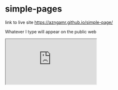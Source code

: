 # simple-pages

link to live site https://azngamr.github.io/simple-page/

Whatever I type will appear on the public web

<iframe src="https://docs.google.com/a/gene.com/spreadsheets/d/e/2PACX-1vQ2_30zSEBRw42FU7GASOAIeOJOA_DYbxdU4pxoK_oEVKp04lrOpkIEwzFfa_PNPH5Ff-bNQu1ATJC3/pubhtml?gid=0&amp;single=true&amp;widget=true&amp;headers=false"></iframe>

<div id="anychart-embed-seat-maps-boeing-737" class="anychart-embed anychart-embed-seat-maps-boeing-737">
<script src="https://cdn.anychart.com/releases/8.2.1/js/anychart-base.min.js"></script>
<script src="https://cdn.anychart.com/releases/8.2.1/js/anychart-ui.min.js"></script>
<script src="https://cdn.anychart.com/releases/8.2.1/js/anychart-exports.min.js"></script>
<script src="https://cdn.anychart.com/releases/8.2.1/js/anychart-map.min.js"></script>
<script src="https://code.jquery.com/jquery-latest.min.js"></script>
<script src="https://cdn.anychart.com/csv-data/boeing_737.js"></script>
<div id="ac_style_seat-maps-boeing-737" style="display:none;">
html, body, #container {
    width: 100%;
    height: 100%;
    margin: 0;
    padding: 0;
}
</div>
<script>(function(){
function ac_add_to_head(el){
	var head = document.getElementsByTagName('head')[0];
	head.insertBefore(el,head.firstChild);
}
function ac_add_link(url){
	var el = document.createElement('link');
	el.rel='stylesheet';el.type='text/css';el.media='all';el.href=url;
	ac_add_to_head(el);
}
function ac_add_style(css){
	var ac_style = document.createElement('style');
	if (ac_style.styleSheet) ac_style.styleSheet.cssText = css;
	else ac_style.appendChild(document.createTextNode(css));
	ac_add_to_head(ac_style);
}
ac_add_link('https://cdn.anychart.com/playground-css/seat-map/seat-map-title.css');
ac_add_link('https://cdn.anychart.com/releases/8.2.1/css/anychart-ui.min.css');
ac_add_link('https://cdn.anychart.com/releases/8.2.1/fonts/css/anychart-font.min.css');
ac_add_style(document.getElementById("ac_style_seat-maps-boeing-737").innerHTML);
ac_add_style(".anychart-embed-seat-maps-boeing-737{width:600px;height:450px;}");
})();</script>
<div id="container"></div>
<script>
anychart.onDocumentReady(function () {
    var stage = acgraph.create('container');

    $('#container').append('<div class="seat-map-title">' +
            '<h1>Boeing 737</h1>' +
            '<p>Source <a href="https://cdn.anychart.com/svg-data/seat-map/boeing_737.svg"' +
            'target="_blank">SVG Image</a></p>' + '</div>');

    // get svg file
    $.ajax({
        type: 'GET',
        url: 'https://cdn.anychart.com/svg-data/seat-map/boeing_737.svg',
        // The data that have been used for this sample can be taken from the CDN
        // load SVG image using jQuery ajax
        success: function (svgData) {
            // data for creating a SeatMap
            // from the CDN https://cdn.anychart.com/csv-data/boeing_737.js to data file
            var data = boeingData();
            var chart = anychart.seatMap(data);
            // set svg data,
            chart.geoData(svgData);
            chart.padding([105, 0, 20, 0])
                    // load svg-file how it looked(colors stroke/fill except
                    // for elements of series)
                    .unboundRegions('as-is');

            series = chart.getSeries(0);
            // sets fill series
            series.fill(function () {
                        var attrs = this.attributes;

                        return attrs ? attrs.fill : this.sourceColor;
                    })
                    // sets stroke series
                    .stroke(function () {
                        var attrs = this.attributes;

                        return attrs ? attrs.stroke : this.sourceColor;
                    });

            // sets fill on hover series and select series
            series.hovered().fill(returnColorHoverAndSelect);
            series.selected().fill(returnColorHoverAndSelect);

            // Create chart tooltip own title
            series.tooltip().titleFormat('Place');

            // Create chart tooltip own text
            series.tooltip().format('{%Id}');

            // create label zoom
            var zoomLabel = chart.label(0);
            zoomLabel.text('2x Zoom.')
                    .background('#9E9E9E')
                    .fontColor('#fff')
                    .padding(5)
                    .position('center-top')
                    .offsetX(5)
                    .offsetY(60);

            zoomLabel.listen('click', function () {
                // zoom map in 2 times
                chart.zoom(2);
            });

            // set color for label hover
            zoomLabel.listen('mouseOver', mouseOverLabel);
            zoomLabel.listen('mouseOut', mouseOutLabel);

            // create label zoom to
            var zoomToLabel = chart.label(1);
            zoomToLabel.text('1x Zoom.')
                    .background('#9E9E9E')
                    .fontColor('#fff')
                    .position('center-top')
                    .padding(5)
                    .offsetX(-75)
                    .offsetY(60);

            zoomToLabel.listen('click', function () {
                // zoomTo map
                chart.zoomTo(1);
            });

            // set color for label hover
            zoomToLabel.listen('mouseOver', mouseOverLabel);
            zoomToLabel.listen('mouseOut', mouseOutLabel);

            // label hover info
            var labelHoverPlaceInfo = chart.label(2);
            var labelHoverPlaceInfoFormat = '<span style="color: #545f69; font-size: 14px">' +
                    '<b>Class</b>: %s<br/><b>Place</b>: %s<br/><b>Price</b>: %s</span>';
            labelHoverPlaceInfo.useHtml(true)
                    .padding(10)
                    .hAlign('left')
                    .position('right-top')
                    .anchor('right-top')
                    .offsetY(85)
                    .offsetX(20)
                    .width(250);
            labelHoverPlaceInfo.background({
                fill: '#FCFCFC',
                stroke: '#E1E1E1',
                corners: 3,
                cornerType: 'ROUND'
            });
            labelHoverPlaceInfo.text(anychart.format.subs(labelHoverPlaceInfoFormat, '-', '-', '0'));

            // label select info
            var labelSelectPlace = chart.label(3);
            var labelSelectPlaceFormat = '<span style="color: #545f69; font-size: 14px">' +
                    '<b>Seat Reservation<br/></b><b>Places</b>: %s<br/><b>Total Price</b>: %s</span>';
            labelSelectPlace.useHtml(true)
                    .padding(10)
                    .hAlign('left')
                    .position('right-top')
                    .anchor('right-top')
                    .offsetY(160)
                    .offsetX(20)
                    .width(250);
            labelSelectPlace.background({
                fill: '#FCFCFC',
                stroke: '#E1E1E1',
                corners: 3,
                cornerType: 'ROUND'
            });
            labelSelectPlace.text(anychart.format.subs(labelSelectPlaceFormat, '-', '0'));

            // label info
            var labelInfo = chart.label(4);
            labelInfo.useHtml(true)
                    .padding(10)
                    .hAlign('left')
                    .position('left-top')
                    .anchor('left-top')
                    .offsetY(85)
                    .offsetX(20)
                    .width(270);
            labelInfo.background({
                fill: '#FCFCFC',
                stroke: '#E1E1E1',
                corners: 3,
                cornerType: 'ROUND'
            });
            labelInfo.text('<span style="color: #545f69; font-size: 14px"><b>Please select a location.' +
                    '</b><br><br>You can do this by clicking on the<br>desired location , so you can select' +
                    '<br>multiple locations with the aid<br>of a combination of keys:<br><b><i>shift/ctrl' +
                    ' + target place</i></b>.</span>').useHtml(true);

            // add pointsHover listener to get hovered place info
            chart.listen('pointsHover', function (point) {
                var placeInfo;
                if (point.seriesStatus[0].points[0] !== undefined) {
                    placeInfo = placeInfoFunc(point.seriesStatus[0].points[0].id);
                    labelHoverPlaceInfo.text(anychart.format.subs(labelHoverPlaceInfoFormat, placeInfo.class, placeInfo.place, placeInfo.price));
                }
            });

            // add pointsSelect listener to get select place info
            chart.listen('pointsSelect', function (points) {
                var placesInfo = points.seriesStatus[0].points;
                var placesId = [];
                var totalPrice = 0;

                if (chart.getSelectedPoints().length) {

                    for (var i = 0; i < placesInfo.length; i++) {
                        placesId.push(points.seriesStatus[0].points[i].id);
                        totalPrice += parseInt(placeInfoFunc(points.seriesStatus[0].points[i].id).price);
                    }

                    totalPrice += '$';

                    labelSelectPlace.text(anychart.format.subs(labelSelectPlaceFormat, placesId, totalPrice)).background({
                        fill: '#E5EEF5'
                    });
                }

            });

            // add chartClick listener to reset labelSelectPlace values
            chart.listen('click', function () {
                if (chart.getSelectedPoints().length == 0) {
                    labelSelectPlace.background({
                        fill: '#FCFCFC'
                    });
                    labelHoverPlaceInfo.text(anychart.format.subs(labelHoverPlaceInfoFormat, '-', '-', '0'));
                    labelSelectPlace.text(anychart.format.subs(labelSelectPlaceFormat, '-', '0'));
                }
            });

            // set container id for the chart
            chart.container(stage);
            // initiate chart drawing
            chart.draw();
        }
    });
});

function returnColorHoverAndSelect() {
    return '#64b5f6';
}

function mouseOverLabel() {
    this.background(anychart.color.darken('#9E9E9E', 0.35));
}

function mouseOutLabel() {
    this.background('#9E9E9E');
}

function placeInfoFunc(id) {
    const ECONOM_PLUS_ROW_MIN = 21;
    var regBusinessClass = /[1-3]{1}-(A|B|E|F)/;
    var regeconomClass = /([7-9]{1}|[0-9]{2})-(A|B|C|D|E|F)/;

    var businessClass = id.match(regBusinessClass) ? id.match(regBusinessClass)[0] : false;
    var economPlusClass = id.match(regeconomClass) && id.match(regeconomClass)[1] <= ECONOM_PLUS_ROW_MIN ? id.match(regeconomClass)[0] : false;
    var economClass = id.match(regeconomClass) && id.match(regeconomClass)[1] > ECONOM_PLUS_ROW_MIN ? id.match(regeconomClass)[0] : false;

    switch (id) {
        case businessClass :
            return {
                place: id,
                class: 'Business Class',
                price: '350$'
            };
        case economPlusClass :
            return {
                place: id,
                class: 'Econom-Plus Class',
                price: '250$'
            };
        case economClass :
            return {
                place: id,
                class: 'Econom Class',
                price: '150$'
            };
    }
}
</script>
</div>
